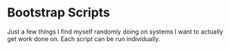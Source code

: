 # Bootstrap Scripts

Just a few things I find myself randomly doing on systems I want to actually get work done on. Each script can be run individually.